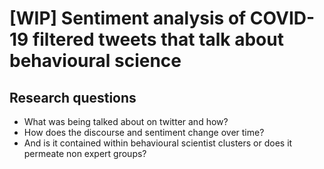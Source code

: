 # [WIP] Sentiment analysis of COVID-19 filtered tweets that talk about behavioural science 

## Research questions

- What was being talked about on twitter and how? 
- How does the discourse and sentiment change over time? 
- And is it contained within behavioural scientist clusters or does it permeate non expert groups?